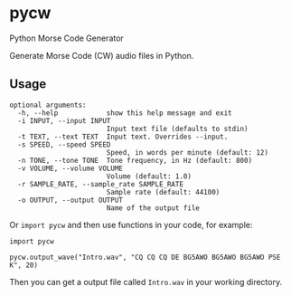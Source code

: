 # pycw

Python Morse Code Generator

Generate Morse Code (CW) audio files in Python.

## Usage

```
optional arguments:
  -h, --help            show this help message and exit
  -i INPUT, --input INPUT
                        Input text file (defaults to stdin)
  -t TEXT, --text TEXT  Input text. Overrides --input.
  -s SPEED, --speed SPEED
                        Speed, in words per minute (default: 12)
  -n TONE, --tone TONE  Tone frequency, in Hz (default: 800)
  -v VOLUME, --volume VOLUME
                        Volume (default: 1.0)
  -r SAMPLE_RATE, --sample_rate SAMPLE_RATE
                        Sample rate (default: 44100)
  -o OUTPUT, --output OUTPUT
                        Name of the output file
```

Or `import pycw` and then use functions in your code, for example:

```
import pycw

pycw.output_wave("Intro.wav", "CQ CQ CQ DE BG5AWO BG5AWO BG5AWO PSE K", 20)
```

Then you can get a output file called `Intro.wav` in your working directory.
